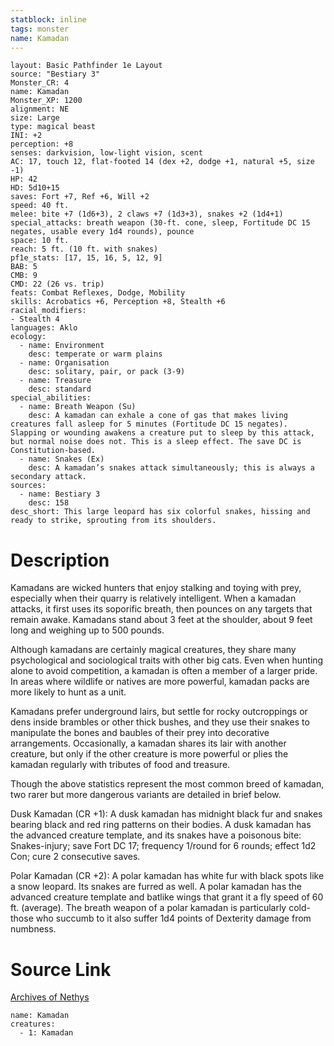 ```yaml
---
statblock: inline
tags: monster
name: Kamadan
---
```

```statblock
layout: Basic Pathfinder 1e Layout
source: "Bestiary 3"
Monster_CR: 4
name: Kamadan
Monster_XP: 1200
alignment: NE
size: Large
type: magical beast
INI: +2
perception: +8
senses: darkvision, low-light vision, scent
AC: 17, touch 12, flat-footed 14 (dex +2, dodge +1, natural +5, size -1)
HP: 42
HD: 5d10+15
saves: Fort +7, Ref +6, Will +2
speed: 40 ft.
melee: bite +7 (1d6+3), 2 claws +7 (1d3+3), snakes +2 (1d4+1)
special_attacks: breath weapon (30-ft. cone, sleep, Fortitude DC 15 negates, usable every 1d4 rounds), pounce
space: 10 ft.
reach: 5 ft. (10 ft. with snakes)
pf1e_stats: [17, 15, 16, 5, 12, 9]
BAB: 5
CMB: 9
CMD: 22 (26 vs. trip)
feats: Combat Reflexes, Dodge, Mobility
skills: Acrobatics +6, Perception +8, Stealth +6
racial_modifiers:
- Stealth 4
languages: Aklo
ecology:
  - name: Environment
    desc: temperate or warm plains
  - name: Organisation
    desc: solitary, pair, or pack (3-9)
  - name: Treasure
    desc: standard
special_abilities:
  - name: Breath Weapon (Su)
    desc: A kamadan can exhale a cone of gas that makes living creatures fall asleep for 5 minutes (Fortitude DC 15 negates). Slapping or wounding awakens a creature put to sleep by this attack, but normal noise does not. This is a sleep effect. The save DC is Constitution-based.
  - name: Snakes (Ex)
    desc: A kamadan’s snakes attack simultaneously; this is always a secondary attack.
sources:
  - name: Bestiary 3
    desc: 158
desc_short: This large leopard has six colorful snakes, hissing and ready to strike, sprouting from its shoulders.
```
# Description
Kamadans are wicked hunters that enjoy stalking and toying with prey, especially when their quarry is relatively intelligent. When a kamadan attacks, it first uses its soporific breath, then pounces on any targets that remain awake. Kamadans stand about 3 feet at the shoulder, about 9 feet long and weighing up to 500 pounds.

Although kamadans are certainly magical creatures, they share many psychological and sociological traits with other big cats. Even when hunting alone to avoid competition, a kamadan is often a member of a larger pride. In areas where wildlife or natives are more powerful, kamadan packs are more likely to hunt as a unit.

Kamadans prefer underground lairs, but settle for rocky outcroppings or dens inside brambles or other thick bushes, and they use their snakes to manipulate the bones and baubles of their prey into decorative arrangements. Occasionally, a kamadan shares its lair with another creature, but only if the other creature is more powerful or plies the kamadan regularly with tributes of food and treasure.

Though the above statistics represent the most common breed of kamadan, two rarer but more dangerous variants are detailed in brief below.

Dusk Kamadan (CR +1): A dusk kamadan has midnight black fur and snakes bearing black and red ring patterns on their bodies. A dusk kamadan has the advanced creature template, and its snakes have a poisonous bite: Snakes-injury; save Fort DC 17; frequency 1/round for 6 rounds; effect 1d2 Con; cure 2 consecutive saves.

Polar Kamadan (CR +2): A polar kamadan has white fur with black spots like a snow leopard. Its snakes are furred as well. A polar kamadan has the advanced creature template and batlike wings that grant it a fly speed of 60 ft. (average). The breath weapon of a polar kamadan is particularly cold-those who succumb to it also suffer 1d4 points of Dexterity damage from numbness.
# Source Link
[Archives of Nethys](https://aonprd.com/MonsterDisplay.aspx?ItemName=Kamadan)
```encounter-table
name: Kamadan
creatures:
  - 1: Kamadan
```
